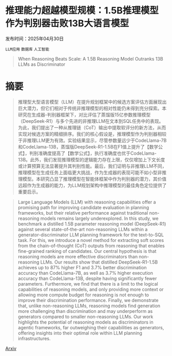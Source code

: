 # 推理能力超越模型规模：1.5B推理模型作为判别器击败13B大语言模型

发布时间：2025年04月30日

`LLM应用` `数据库` `人工智能`

> When Reasoning Beats Scale: A 1.5B Reasoning Model Outranks 13B LLMs as Discriminator

# 摘要

> 推理型大型语言模型（LLM）在提升规划框架中的候选方案评估方面展现出巨大潜力，但它们相对于传统非推理模型的相对性能仍未得到充分探索。本研究在生成器-判别器框架下，对比评估了蒸馏版15亿参数推理模型（DeepSeek-R1）与多个先进的非推理LLM在文本到SQL任务中的表现。为此，我们提出了一种从推理链（CoT）输出中提取软评分的新方法，从而实现对候选方案的精细排序。我们的核心假设是，推理模型作为判别器相较于非推理LLM更为有效。实验结果显示，尽管参数量远少于CodeLlama-7B和CodeLlama-13B，蒸馏版DeepSeek-R1-1.5B在F1值上提升了【数学公式】，判别准确度提高了【数学公式】，执行准确度也优于CodeLlama-13B。此外，我们发现推理模型的逻辑能力存在上限，仅仅增加上下文长度或计算预算无法显著提升其判别性能。最后，我们证明与非推理LLM不同，推理模型在生成任务上面临更大挑战，作为生成器的表现可能不如小型非推理模型。本研究凸显了推理模型在智能体框架中作为判别器的潜力，其价值远超作为生成器的能力，为LLM规划架构中推理模型的最佳角色定位提供了重要启示。

> Large Language Models (LLM) with reasoning capabilities offer a promising path for improving candidate evaluation in planning frameworks, but their relative performance against traditional non-reasoning models remains largely underexplored. In this study, we benchmark a distilled 1.5B parameter reasoning model (DeepSeek-R1) against several state-of-the-art non-reasoning LLMs within a generator-discriminator LLM planning framework for the text-to-SQL task. For this, we introduce a novel method for extracting soft scores from the chain-of-thought (CoT) outputs from reasoning that enables fine-grained ranking of candidates. Our central hypothesis is that reasoning models are more effective discriminators than non-reasoning LLMs. Our results show that distilled DeepSeek-R1-1.5B achieves up to $87\%$ higher F1 and $3.7\%$ better discrimination accuracy than CodeLlama-7B, as well as $3.7\%$ higher execution accuracy than CodeLlama-13B, despite having significantly fewer parameters. Furthermore, we find that there is a limit to the logical capabilities of reasoning models, and only providing more context or allowing more compute budget for reasoning is not enough to improve their discrimination performance. Finally, we demonstrate that, unlike non-reasoning LLMs, reasoning models find generation more challenging than discrimination and may underperform as generators compared to smaller non-reasoning LLMs. Our work highlights the potential of reasoning models as discriminators in agentic frameworks, far outweighing their capabilities as generators, offering insights into their optimal role within LLM planning infrastructures.

[Arxiv](https://arxiv.org/abs/2505.03786)